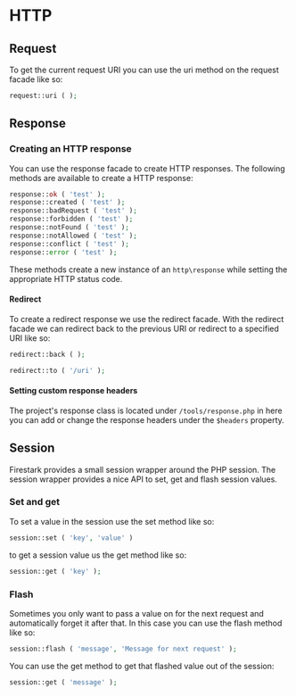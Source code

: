 # HTTP

## Request

To get the current request URI you can use the uri method on the request facade like so:

```php
request::uri ( );
```

## Response

### Creating an HTTP response

You can use the response facade to create HTTP responses. The following methods are available to create a HTTP response:

```php
response::ok ( 'test' );
response::created ( 'test' );
response::badRequest ( 'test' );
response::forbidden ( 'test' );
response::notFound ( 'test' );
response::notAllowed ( 'test' );
response::conflict ( 'test' );
response::error ( 'test' );
```

These methods create a new instance of an `http\response` while setting the appropriate HTTP status code.

#### Redirect

To create a redirect response we use the redirect facade. With the redirect facade we can redirect back to the previous URI or redirect to a specified URI like so:



```php
redirect::back ( );

redirect::to ( '/uri' );
```



#### Setting custom response headers

The project's response class is located under `/tools/response.php` in here you can add or change the response headers under the `$headers` property. 

## Session

Firestark provides a small session wrapper around the PHP session. The session wrapper provides a nice API to set, get and flash session values.

### Set and get

To set a value in the session use the set method like so:

```php
session::set ( 'key', 'value' )
```



to get a session value us the get method like so:

```php
session::get ( 'key' );
```

### Flash

Sometimes you only want to pass a value on for the next request and automatically forget it after that. In this case you can use the flash method like so:

```php
session::flash ( 'message', 'Message for next request' );
```



You can use the get method to get that flashed value out of the session:

```php
session::get ( 'message' );
```

